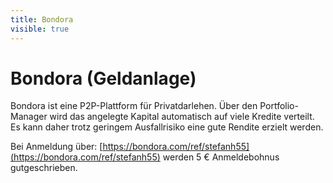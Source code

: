 ```yaml
---
title: Bondora
visible: true
---
```


# Bondora (Geldanlage)

Bondora ist eine P2P-Plattform für Privatdarlehen. Über den Portfolio-Manager wird das angelegte Kapital automatisch auf viele Kredite verteilt. Es kann daher trotz geringem Ausfallrisiko eine gute Rendite erzielt werden.

Bei Anmeldung über: [https://bondora.com/ref/stefanh55](https://bondora.com/ref/stefanh55) werden 5 € Anmeldebohnus gutgeschrieben.